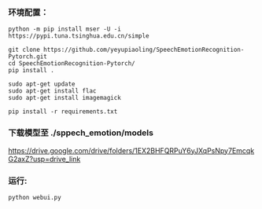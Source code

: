 ### 环境配置：

```shell
python -m pip install mser -U -i https://pypi.tuna.tsinghua.edu.cn/simple
```

```shell
git clone https://github.com/yeyupiaoling/SpeechEmotionRecognition-Pytorch.git
cd SpeechEmotionRecognition-Pytorch/
pip install .
```

```shell
sudo apt-get update
sudo apt-get install flac
sudo apt-get install imagemagick
```

```shell
pip install -r requirements.txt
```

### 下载模型至 ./sppech_emotion/models
https://drive.google.com/drive/folders/1EX2BHFQRPuY6yJXqPsNpy7EmcqkG2axZ?usp=drive_link


### 运行:

```shell
python webui.py
```
